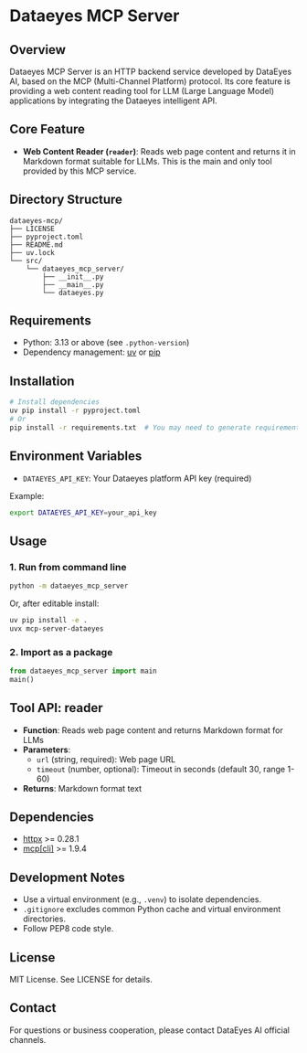 # Dataeyes MCP Server

## Overview
Dataeyes MCP Server is an HTTP backend service developed by DataEyes AI, based on the MCP (Multi-Channel Platform) protocol. Its core feature is providing a web content reading tool for LLM (Large Language Model) applications by integrating the Dataeyes intelligent API.

## Core Feature
- **Web Content Reader (`reader`)**: Reads web page content and returns it in Markdown format suitable for LLMs. This is the main and only tool provided by this MCP service.

## Directory Structure
```
dataeyes-mcp/
├── LICENSE
├── pyproject.toml
├── README.md
├── uv.lock
└── src/
    └── dataeyes_mcp_server/
        ├── __init__.py
        ├── __main__.py
        └── dataeyes.py
```

## Requirements
- Python: 3.13 or above (see `.python-version`)
- Dependency management: [uv](https://github.com/astral-sh/uv) or [pip](https://pip.pypa.io/)

## Installation
```bash
# Install dependencies
uv pip install -r pyproject.toml
# Or
pip install -r requirements.txt  # You may need to generate requirements.txt manually
```

## Environment Variables
- `DATAEYES_API_KEY`: Your Dataeyes platform API key (required)

Example:
```bash
export DATAEYES_API_KEY=your_api_key
```

## Usage
### 1. Run from command line
```bash
python -m dataeyes_mcp_server
```
Or, after editable install:
```bash
uv pip install -e .
uvx mcp-server-dataeyes
```

### 2. Import as a package
```python
from dataeyes_mcp_server import main
main()
```

## Tool API: reader
- **Function**: Reads web page content and returns Markdown format for LLMs
- **Parameters**:
  - `url` (string, required): Web page URL
  - `timeout` (number, optional): Timeout in seconds (default 30, range 1-60)
- **Returns**: Markdown format text

## Dependencies
- [httpx](https://www.python-httpx.org/) >= 0.28.1
- [mcp[cli]](https://github.com/dataeyes-ai/mcp) >= 1.9.4

## Development Notes
- Use a virtual environment (e.g., `.venv`) to isolate dependencies.
- `.gitignore` excludes common Python cache and virtual environment directories.
- Follow PEP8 code style.

## License
MIT License. See LICENSE for details.

## Contact
For questions or business cooperation, please contact DataEyes AI official channels.

